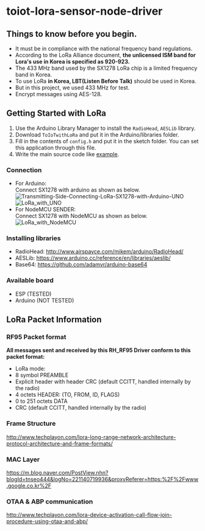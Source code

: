 # toiot-lora-sensor-node-driver

## Things to know before you begin.   
* It must be in compliance with the national frequency band regulations.   
* According to the LoRa Alliance document, **the unlicensed ISM band for Lora's use in Korea is specified as 920-923.**   
* The 433 MHz band used by the SX1278 LoRa chip is a limited frequency band in Korea.   
* To use LoRa **in Korea, LBT(Listen Before Talk)** should be used in Korea.   
* But in this project, we used 433 MHz for test.   
* Encrypt messages using AES-128.

## Getting Started with LoRa
1. Use the Arduino Library Manager to install the `RadioHead`, `AESLib` library.
2. Download `ToIoTwithLoRa` and put it in the Arduino/libraries folder.
3. Fill in the contents of `config.h` and put it in the sketch folder. You can set this application through this file.
4. Write the main source code like [example](https://github.com/gjlee0802/toiot-lora-sensor-node-driver/blob/main/ToIoTwithLoRa/examples/ToIoTwithLoRa/ToIoTwithLoRa.ino).
   
### Connection
- For Arduino:    
Connect SX1278 with arduino as shown as below.   
![Transmitting-Side-Connecting-LoRa-SX1278-with-Arduino-UNO](https://user-images.githubusercontent.com/49184890/104311794-12a0bf00-5519-11eb-8039-b8d42397c83b.png)
![LoRa_with_UNO](https://user-images.githubusercontent.com/49184890/104308980-cce1f780-5514-11eb-8256-a2de8c06e99f.PNG)   
- For NodeMCU SENDER:    
Connect SX1278 with NodeMCU as shown as below.   
![LoRa_with_NodeMCU](https://user-images.githubusercontent.com/49184890/104408324-2561d500-55a7-11eb-88b7-c84003821d7b.PNG)   

### Installing libraries
- RadioHead: http://www.airspayce.com/mikem/arduino/RadioHead/   
- AESLib: https://www.arduino.cc/reference/en/libraries/aeslib/
- Base64: https://github.com/adamvr/arduino-base64   

### Available board   
- ESP (TESTED)   
- Arduino (NOT TESTED)   


## LoRa Packet Information

### RF95 Packet format
**All messages sent and received by this RH_RF95 Driver conform to this packet format:**
- LoRa mode:   
- 8 symbol PREAMBLE   
- Explicit header with header CRC (default CCITT, handled internally by the radio)   
- 4 octets HEADER: (TO, FROM, ID, FLAGS)   
- 0 to 251 octets DATA   
- CRC (default CCITT, handled internally by the radio)   

### Frame Structure   
http://www.techplayon.com/lora-long-range-network-architecture-protocol-architecture-and-frame-formats/   

### MAC Layer   
https://m.blog.naver.com/PostView.nhn?blogId=tnseo444&logNo=221140719936&proxyReferer=https:%2F%2Fwww.google.co.kr%2F   

### OTAA & ABP communication   
http://www.techplayon.com/lora-device-activation-call-flow-join-procedure-using-otaa-and-abp/   

